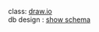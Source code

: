 class:  [draw.io](https://drive.google.com/file/d/1SmaayLcL1YryKVxJIyVVX8IXUhoKoSBU/view?usp=sharing)  
db design : [show schema ](https://dbdiagram.io/d/test-671eed8497a66db9a37220e7) 
